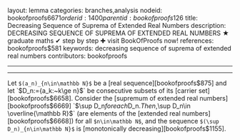 layout: lemma
categories: branches,analysis
nodeid: bookofproofs$6671
orderid: 1400
parentid: bookofproofs$126
title: Decreasing Sequence of Suprema of Extended Real Numbers
description: DECREASING SEQUENCE OF SUPREMA OF EXTENDED REAL NUMBERS ★ graduate maths ✔ step by step ✚ visit BookOfProofs now!
references: bookofproofs$581
keywords: decreasing sequence of suprema of extended real numbers
contributors: bookofproofs

---


---

Let `$(a_n)_{n\in\mathbb N}$` be a [real sequence][bookofproofs$875] and let `$D_n:=\{a_k:~k\ge n\}$` be consecutive subsets of its [carrier set][bookofproofs$6658]. Consider the [supremum of extended real numbers][bookofproofs$6669] `$\sup D_n$` for each `$D_n$`. Then, `$\sup D_n\in \overline{\mathbb R}$` (are elements of the [extended real numbers][bookofproofs$6668]) for all `$n\in\mathbb N$`, and the sequence `$(\sup D_n)_{n\in\mathbb N}$` is [monotonically decreasing][bookofproofs$1155].